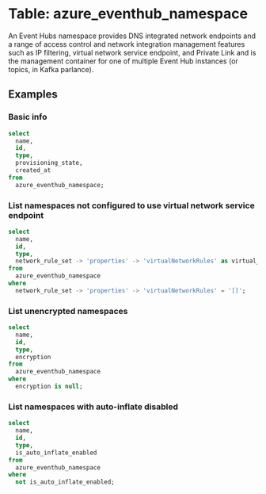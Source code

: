 # Table: azure_eventhub_namespace

An Event Hubs namespace provides DNS integrated network endpoints and a range of access control and network integration management features such as IP filtering, virtual network service endpoint, and Private Link and is the management container for one of multiple Event Hub instances (or topics, in Kafka parlance).

## Examples

### Basic info

```sql
select
  name,
  id,
  type,
  provisioning_state,
  created_at
from
  azure_eventhub_namespace;
```

### List namespaces not configured to use virtual network service endpoint

```sql
select
  name,
  id,
  type,
  network_rule_set -> 'properties' -> 'virtualNetworkRules' as virtual_network_rules
from
  azure_eventhub_namespace
where
  network_rule_set -> 'properties' -> 'virtualNetworkRules' = '[]';
```

### List unencrypted namespaces

```sql
select
  name,
  id,
  type,
  encryption
from
  azure_eventhub_namespace
where
  encryption is null;
```

### List namespaces with auto-inflate disabled

```sql
select
  name,
  id,
  type,
  is_auto_inflate_enabled
from
  azure_eventhub_namespace
where
  not is_auto_inflate_enabled;
```
